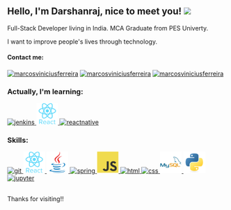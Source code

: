 ## Hello, I'm Darshanraj, nice to meet you! <img src=https://github.com/TheDudeThatCode/TheDudeThatCode/blob/master/Assets/Hi.gif width="25">

Full-Stack Developer living in India.
MCA Graduate from PES Univerty.

I want to improve people's lives through technology.
<br>

#### Contact me:
<p align="left"><a href="mailto:darshanrajkr123@gmail.com" target="blank">          <img align="center" src="https://upload.wikimedia.org/wikipedia/commons/7/7e/Gmail_icon_%282020%29.svg" alt="marcosviniciusferreira" height="30" width="40" /></a>            <a href="https://www.linkedin.com/in/darshanraj-r-0176121a0/" target="_blank">          <img align="center" src="https://raw.githubusercontent.com/rahuldkjain/github-profile-readme-generator/master/src/images/icons/Social/linked-in-alt.svg" alt="marcosviniciusferreira" height="30" width="40" /></a>           <a href="https://instagram.com/marcosnaofazisso" target="_blank"><img align="center" src="https://raw.githubusercontent.com/rahuldkjain/github-profile-readme-generator/master/src/images/icons/Social/instagram.svg" alt="marcosviniciusferreira" height="30" width="40" /></a>
</p> 

### Actually, I'm learning:
<div style="display: inline_block" width="auto" height="auto">
 <p align="left"> 
 

<a href="https://www.jenkins.io" target="_blank" rel="noreferrer"> 
<img src="https://www.vectorlogo.zone/logos/jenkins/jenkins-icon.svg" alt="jenkins" width="50" height="50"/> 
</a> 

<a href="https://reactjs.org/" target="_blank" rel="noreferrer"> 
<img src="https://raw.githubusercontent.com/devicons/devicon/master/icons/react/react-original-wordmark.svg" alt="react" width="50" height="50"/> 
   
<a href="https://reactnative.dev/" target="_blank" rel="noreferrer"> 
<img src="https://reactnative.dev/img/header_logo.svg" alt="reactnative" width="50" height="50"/> 
</a>        
</div>

### Skills:
<div style="display: inline_block" width="auto" height="auto">
<a href="https://git-scm.com/" target="_blank" rel="noreferrer"> 
<img src="https://www.vectorlogo.zone/logos/git-scm/git-scm-icon.svg" alt="git" width="40" height="40"/>
</a>
<a href="https://reactjs.org/" target="_blank" rel="noreferrer"> 
<img src="https://raw.githubusercontent.com/devicons/devicon/master/icons/react/react-original-wordmark.svg" alt="react" width="50" height="50"/> 
</a>

</a>
<a href="https://www.java.com" target="_blank" rel="noreferrer">
<img src="https://raw.githubusercontent.com/devicons/devicon/master/icons/java/java-original.svg" alt="java" width="50" height="50"/>
</a>
<a href="https://spring.io/" target="_blank" rel="noreferrer"> 
<img src="https://cdn.jsdelivr.net/gh/devicons/devicon/icons/spring/spring-original.svg" alt="spring" width="50" height="50"/>
</a>  
<a href="https://developer.mozilla.org/en-US/docs/Web/JavaScript" target="_blank" rel="noreferrer"> <img src="https://raw.githubusercontent.com/devicons/devicon/master/icons/javascript/javascript-original.svg" alt="javascript" width="50" height="50"/> 
</a> 
<a href="https://developer.mozilla.org/en-US/docs/Web/HTML" target="_blank" rel="noreferrer">  
<img src="https://cdn.jsdelivr.net/gh/devicons/devicon/icons/html5/html5-original.svg" alt="html" width="50" height="50"/>
</a>           
<a href="https://developer.mozilla.org/en-US/docs/Web/CSS" target="_blank" rel="noreferrer">
<img src="https://cdn.jsdelivr.net/gh/devicons/devicon/icons/css3/css3-original.svg" alt="css" width="50" height="50"/>
</a>           

</a>
<a href="https://www.mysql.com/" target="_blank" rel="noreferrer"> 
<img src="https://raw.githubusercontent.com/devicons/devicon/master/icons/mysql/mysql-original-wordmark.svg" alt="mysql" width="50" height="50"/> 
</a> 
<a href="https://www.python.org" target="_blank" rel="noreferrer"> 
<img src="https://raw.githubusercontent.com/devicons/devicon/master/icons/python/python-original.svg" alt="python" width="50" height="50"/> 
</a>
  <a href="https://www.jupyter.org" target="_blank" rel="noreferrer"> 
<img src="https://cdn.jsdelivr.net/gh/devicons/devicon/icons/jupyter/jupyter-original-wordmark.svg" alt="jupyter" width="50" height="50"/>
</a>


  
</div>


<br>



Thanks for visiting!!

